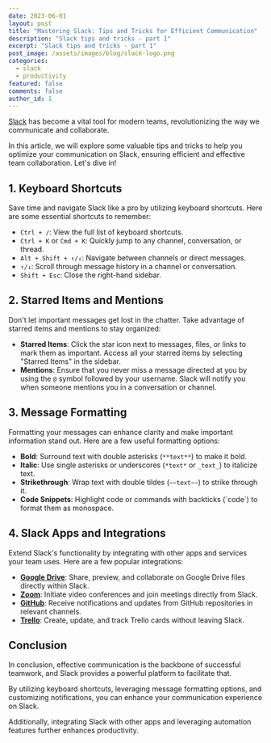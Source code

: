```yaml
---
date: 2023-06-01
layout: post
title: "Mastering Slack: Tips and Tricks for Efficient Communication"
description: "Slack tips and tricks - part 1"
excerpt: "Slack tips and tricks - part 1"
post_image: /assets/images/blog/slack-logo.png
categories:
  - slack
  - productivity
featured: false
comments: false
author_id: 1
---
```


[Slack](https://slack.com/) has become a vital tool for modern teams, revolutionizing the way we communicate and collaborate. 

In this article, we will explore some valuable tips and tricks to help you optimize your communication on Slack, ensuring efficient and effective team collaboration. Let's dive in!

## **1. Keyboard Shortcuts**

Save time and navigate Slack like a pro by utilizing keyboard shortcuts. Here are some essential shortcuts to remember:

- `Ctrl + /`: View the full list of keyboard shortcuts.
- `Ctrl + K` or `Cmd + K`: Quickly jump to any channel, conversation, or thread.
- `Alt + Shift + ↑/↓`: Navigate between channels or direct messages.
- `↑/↓`: Scroll through message history in a channel or conversation.
- `Shift + Esc`: Close the right-hand sidebar.

## **2. Starred Items and Mentions**

Don't let important messages get lost in the chatter. Take advantage of starred items and mentions to stay organized:

- **Starred Items**: Click the star icon next to messages, files, or links to mark them as important. Access all your starred items by selecting "Starred Items" in the sidebar.
- **Mentions**: Ensure that you never miss a message directed at you by using the `@` symbol followed by your username. Slack will notify you when someone mentions you in a conversation or channel.

## **3. Message Formatting**

Formatting your messages can enhance clarity and make important information stand out. Here are a few useful formatting options:

- **Bold**: Surround text with double asterisks (`**text**`) to make it bold.
- **Italic**: Use single asterisks or underscores (`*text*` or `_text_`) to italicize text.
- **Strikethrough**: Wrap text with double tildes (`~~text~~`) to strike through it.
- **Code Snippets**: Highlight code or commands with backticks (\`code\`) to format them as monospace.

## **4. Slack Apps and Integrations**

Extend Slack's functionality by integrating with other apps and services your team uses. Here are a few popular integrations:

- **[Google Drive](https://slack.com/apps/A6NL8MJ6Q-google-drive)**: Share, preview, and collaborate on Google Drive files directly within Slack.
- **[Zoom](https://slack.com/apps/A5GE9BMQC-zoom)**: Initiate video conferences and join meetings directly from Slack.
- **[GitHub](https://slack.com/apps/A01BP7R4KNY-github)**: Receive notifications and updates from GitHub repositories in relevant channels.
- **[Trello](https://slack.com/apps/A074YH40Z-trello)**: Create, update, and track Trello cards without leaving Slack.

## **Conclusion**
In conclusion, effective communication is the backbone of successful teamwork, and Slack provides a powerful platform to facilitate that. 

By utilizing keyboard shortcuts, leveraging message formatting options, and customizing notifications, you can enhance your communication experience on Slack. 

Additionally, integrating Slack with other apps and leveraging automation features further enhances productivity.